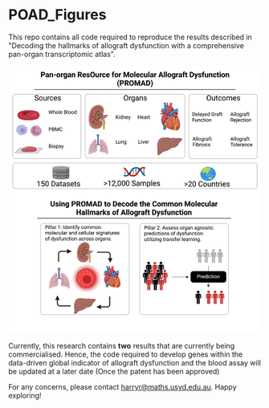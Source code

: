 # POAD_Figures

This repo contains all code required to reproduce the results described in "Decoding the hallmarks of allograft dysfunction with a comprehensive pan-organ transcriptomic atlas".

![Figure 1](images/Figure1.png)

Currently, this research contains **two** results that are currently being commercialised. 
Hence, the code required to develop genes within the data-driven global indicator of allograft dysfunction and the blood assay will be updated at a later date (Once the patent has been approved)

For any concerns, please contact harryr@maths.usyd.edu.au.
Happy exploring! 
